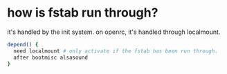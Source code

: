 # how is fstab run through?

it's handled by the init system.
on openrc, it's handled through localmount.

```bash
depend() {
  need localmount # only activate if the fstab has been run through.
  after bootmisc alsasound
}
```

